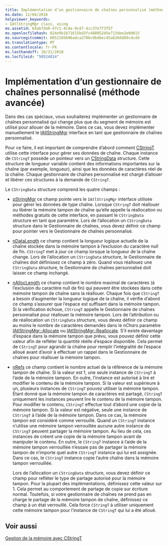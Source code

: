 ```yaml
---
title: Implémentation d’un gestionnaire de chaînes personnalisé (méthode avancée)
ms.date: 11/04/2016
helpviewer_keywords:
- IAtlStringMgr class, using
ms.assetid: 64ab7da9-47c1-4c4a-9cd7-4cc37e7f3f57
ms.openlocfilehash: 824e9b1b71615bd3fc488052d5e713dee2e0d015
ms.sourcegitcommit: 6052185696adca270bc9bdbec45a626dd89cdcdd
ms.translationtype: MT
ms.contentlocale: fr-FR
ms.lasthandoff: 10/31/2018
ms.locfileid: "50524814"
---
```

# <a name="implementation-of-a-custom-string-manager-advanced-method"></a>Implémentation d’un gestionnaire de chaînes personnalisé (méthode avancée)

Dans des cas spéciaux, vous souhaiterez implémenter un gestionnaire de chaînes personnalisé qui change plus que du segment de mémoire est utilisé pour allouer de la mémoire. Dans ce cas, vous devez implémenter manuellement le [IAtlStringMgr](../atl-mfc-shared/reference/iatlstringmgr-class.md) interface en tant que gestionnaire de chaînes personnalisé.

Pour ce faire, il est important de comprendre d’abord comment [CStringT](../atl-mfc-shared/reference/cstringt-class.md) utilise cette interface pour gérer ses données de chaîne. Chaque instance de `CStringT` possède un pointeur vers un [CStringData](../atl-mfc-shared/reference/cstringdata-class.md) structure. Cette structure de longueur variable contient des informations importantes sur la chaîne (par exemple, longueur), ainsi que les données de caractères réel de la chaîne. Chaque gestionnaire de chaînes personnalisé est chargé d’allouer et libérer ces structures à la demande de `CStringT`.

Le `CStringData` structure comprend les quatre champs :

- [pStringMgr](../atl-mfc-shared/reference/cstringdata-class.md#pstringmgr) ce champ pointe vers le `IAtlStringMgr` interface utilisée pour gérer les données de type chaîne. Lorsque `CStringT` doit réallouer ou libérer la mémoire tampon de chaîne qu’elle appelle la réallocation ou méthodes gratuits de cette interface, en passant le `CStringData` structure en tant que paramètre. Lors de l’allocation un `CStringData` structure dans le Gestionnaire de chaînes, vous devez définir ce champ pour pointer vers le Gestionnaire de chaînes personnalisé.

- [nDataLength](../atl-mfc-shared/reference/cstringdata-class.md#ndatalength) ce champ contient la longueur logique actuelle de la chaîne stockée dans la mémoire tampon à l’exclusion du caractère null de fin. `CStringT` met à jour ce champ lorsque la longueur de la chaîne change. Lors de l’allocation un `CStringData` structure, le Gestionnaire de chaînes doit définissez ce champ à zéro. Quand vous réallouez une `CStringData` structure, le Gestionnaire de chaînes personnalisé doit laisser ce champ inchangé.

- [nAllocLength](../atl-mfc-shared/reference/cstringdata-class.md#nalloclength) ce champ contient le nombre maximal de caractères (à l’exclusion du caractère null de fin) qui peuvent être stockées dans cette mémoire tampon de chaîne sans la réallouer. Chaque fois que `CStringT` a besoin d’augmenter la longueur logique de la chaîne, il vérifie d’abord ce champ s’assurer que l’espace est suffisant dans la mémoire tampon. Si la vérification échoue, `CStringT` appelle le Gestionnaire de chaînes personnalisé pour réallouer la mémoire tampon. Lors de l’attribution ou de réallocation un `CStringData` structure, vous devez définir ce champ au moins le nombre de caractères demandés dans le *nChars* paramètre [IAtlStringMgr::Allocate](../atl-mfc-shared/reference/iatlstringmgr-class.md#allocate) ou [IAtlStringMgr::Reallocate](../atl-mfc-shared/reference/iatlstringmgr-class.md#reallocate). S’il existe davantage d’espace dans la mémoire tampon que prévu, vous pouvez définir cette valeur afin de refléter la quantité réelle d’espace disponible. Cela permet de `CStringT` pour agrandir la chaîne pour remplir l’intégralité de l’espace alloué avant d’avoir à effectuer un rappel dans le Gestionnaire de chaînes pour réallouer la mémoire tampon.

- [nRefs](../atl-mfc-shared/reference/cstringdata-class.md#nrefs) ce champ contient le nombre actuel de la référence de la mémoire tampon de chaîne. Si la valeur est 1, une seule instance de `CStringT` à l’aide de la mémoire tampon. En outre, l’instance est autorisé à lire et modifier le contenu de la mémoire tampon. Si la valeur est supérieure à un, plusieurs instances de `CStringT` pouvez utiliser la mémoire tampon. Étant donné que la mémoire tampon de caractères est partagé, `CStringT` uniquement les instances peuvent lire le contenu de la mémoire tampon. Pour modifier le contenu, `CStringT` effectue tout d’abord une copie de la mémoire tampon. Si la valeur est négative, seule une instance de `CStringT` à l’aide de la mémoire tampon. Dans ce cas, la mémoire tampon est considéré comme verrouillé. Quand un `CStringT` instance n’utilise une mémoire tampon verrouillée aucune autre instance de `CStringT` peuvent partager la mémoire tampon. Au lieu de cela, ces instances de créent une copie de la mémoire tampon avant de manipuler le contenu. En outre, le `CStringT` instance à l’aide de la mémoire tampon verrouillée n’essaie pas de partager la mémoire tampon de n’importe quel autre `CStringT` instance qui lui est assignée. Dans ce cas, le `CStringT` instance copie l’autre chaîne dans la mémoire tampon verrouillée.

   Lors de l’allocation un `CStringData` structure, vous devez définir ce champ pour refléter le type de partage autorisé pour la mémoire tampon. Pour la plupart des implémentations, définissez cette valeur sur 1. Cela permet au comportement de partage de copie sur écriture normal. Toutefois, si votre gestionnaire de chaînes ne prend pas en charge le partage de la mémoire tampon de chaîne, définissez ce champ à un état verrouillé. Cela force `CStringT` à utiliser uniquement cette mémoire tampon pour l’instance de `CStringT` qui lui a été alloué.

## <a name="see-also"></a>Voir aussi

[Gestion de la mémoire avec CStringT](../atl-mfc-shared/memory-management-with-cstringt.md)

